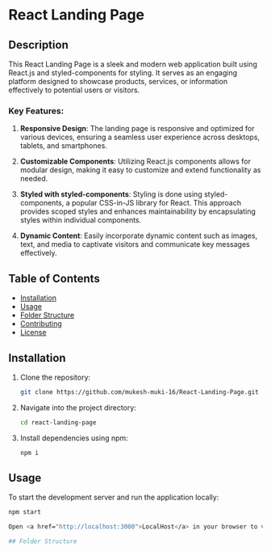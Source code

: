 # React Landing Page

## Description

This React Landing Page is a sleek and modern web application built using React.js and styled-components for styling. It serves as an engaging platform designed to showcase products, services, or information effectively to potential users or visitors.

### Key Features:

1. **Responsive Design**: The landing page is responsive and optimized for various devices, ensuring a seamless user experience across desktops, tablets, and smartphones.

2. **Customizable Components**: Utilizing React.js components allows for modular design, making it easy to customize and extend functionality as needed.

3. **Styled with styled-components**: Styling is done using styled-components, a popular CSS-in-JS library for React. This approach provides scoped styles and enhances maintainability by encapsulating styles within individual components.

4. **Dynamic Content**: Easily incorporate dynamic content such as images, text, and media to captivate visitors and communicate key messages effectively.


## Table of Contents

- [Installation](#installation)
- [Usage](#usage)
- [Folder Structure](#folder-structure)
- [Contributing](#contributing)
- [License](#license)

## Installation

1. Clone the repository:

    ```bash
    git clone https://github.com/mukesh-muki-16/React-Landing-Page.git
    ```

2. Navigate into the project directory:

    ```bash
    cd react-landing-page
    ```

3. Install dependencies using npm:

    ```bash
    npm i
    ```

## Usage

To start the development server and run the application locally:

```bash
npm start

Open <a href="http://localhost:3000">LocalHost</a> in your browser to view the application.

## Folder Structure

